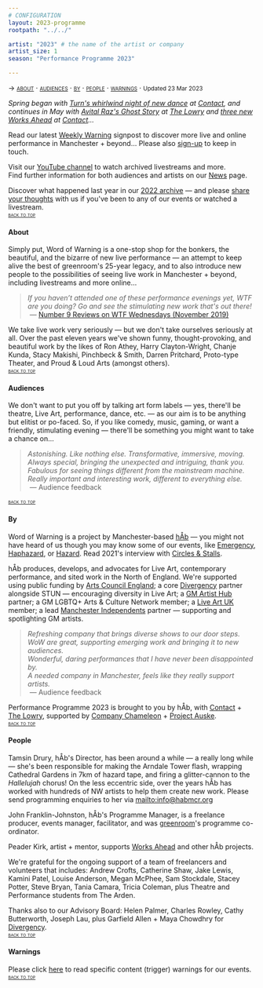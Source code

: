 ```yaml
---
# CONFIGURATION
layout: 2023-programme
rootpath: "../../"

artist: "2023" # the name of the artist or company
artist_size: 1
season: "Performance Programme 2023"

---
```

<span style='font-variant: small-caps'>→ [about](/current/2023/#about) · [audiences](/current/2023/#audiences) · [by](/current/2023/#by) · [people](/current/2023/#people) · [warnings](/current/2023/#warnings)</span> · <small>Updated 23 Mar 2023</small>        
         
*Spring began with [Turn's whirlwind night of new dance](/current/2023-turn) at <a href="https://contactmcr.com" target="_blank">Contact</a>, and continues in May with [Avital Raz's Ghost Story](/current/2023/raz) at <a href="https://thelowry.com" target="_blank">The Lowry</a> and [three new Works Ahead](/current/2023-turn) at <a href="https://contactmcr.com" target="_blank">Contact</a>…*         
         
Read our latest <a href="http://wordofwarning.posthaven.com" target="_blank">Weekly Warning</a> signpost to discover more live and online performance in Manchester + beyond… Please also <a href="{{ site.mailer_signup_url }}" target="_blank">sign-up</a> to keep in touch.        
        
Visit our <a href="https://youtube.com/@warnmcr" target="_blank">YouTube channel</a> to watch archived livestreams and more.<br>Find further information for both audiences and artists on our [News](/news) page.         
        
Discover what happened last year in our [2022 archive](/archive/2022) — and please <a href="http://bit.ly/warnmcrfeedback" target="_blank">share your thoughts</a> with us if you've been to any of our events or watched a livestream.        
<small><span style='font-variant: small-caps'>[back to top](/current/2023)</span></small>        
        
#### About         
Simply put, Word of Warning is a one-stop shop for the bonkers, the beautiful, and the bizarre of new live performance — an attempt to keep alive the best of greenroom's 25-year legacy, and to also introduce new people to the possibilities of seeing live work in Manchester + beyond, including livestreams and more online…          
>*If you haven’t attended one of these performance evenings yet, WTF are you doing? Go and see the stimulating new work that's out there!*<br>&nbsp;— <a href="http://number9reviews.blogspot.com/2019/11/theatre-review-tom-cassani-i-promise.html" target="_blank">Number 9 Reviews on WTF Wednesdays (November 2019)</a>        
      
We take live work very seriously — but we don't take ourselves seriously at all. Over the past eleven years we've shown funny, thought-provoking, and beautiful work by the likes of Ron Athey, Harry Clayton-Wright, Chanje Kunda, Stacy Makishi, Pinchbeck & Smith, Darren Pritchard, Proto-type Theater, and Proud & Loud Arts (amongst others).         
<small><span style='font-variant: small-caps'>[back to top](/current/2023)</span></small>         
         
#### Audiences         
We don't want to put you off by talking art form labels — yes, there'll be theatre, Live Art, performance, dance, etc. — as our aim is to be anything but elitist or po-faced. So, if you like comedy, music, gaming, or want a friendly, stimulating evening — there'll be something you might want to take a chance on…         
>*Astonishing. Like nothing else. Transformative, immersive, moving.*<br>*Always special, bringing the unexpected and intriguing, thank you.*<br>*Fabulous for seeing things different from the mainstream machine.<br>Really important and interesting work, different to everything else.*<br>&nbsp;— Audience feedback          
         
<small><span style='font-variant: small-caps'>[back to top](/current/2023)</span></small>        
        
#### By         
Word of Warning is a project by Manchester-based [hÅb](/hab) — you might not have heard of us though you may know some of our events, like [Emergency](http://emergencymcr.org), [Haphazard](http://haphazardmcr.org), or [Hazard](http://hazardmcr.org). Read 2021's interview with <a href="https://circlesandstalls.com/2021/09/17/an-interview-with-word-of-warnings-tamsin-drury" target="_blank">Circles & Stalls</a>.         
          
hÅb produces, develops, and advocates for Live Art, contemporary performance, and sited work in the North of England. We're supported using public funding by <a href="http://artscouncil.org.uk/our-investment/national-portfolio-2018-22" target="_blank">Arts Council England</a>; a core <a href="http://divergencymcr.org" target="_blank">Divergency</a> partner alongside STUN — encouraging diversity in Live Art; a <a href="http://gm-artisthub.co.uk" target="_blank">GM Artist Hub</a> partner; a GM LGBTQ+ Arts & Culture Network member; a <a href="http://liveartuk.org" target="_blank">Live Art UK</a> member; a lead <a href="https://manchesterindependents.org" target="_blank">Manchester Independents</a> partner — supporting and spotlighting GM artists.         
>*Refreshing company that brings diverse shows to our door steps.*<br>*WoW are great, supporting emerging work and bringing it to new audiences.*<br>*Wonderful, daring performances that I have never been disappointed by.<br>A needed company in Manchester, feels like they really support artists.*<br>&nbsp;— Audience feedback         
         
Performance Programme 2023 is brought to you by hÅb, with <a href="https://contactmcr.com" target="_blank">Contact</a> + <a href="https://thelowry.com" target="_blank">The Lowry</a>, supported by <a href="https://companychameleon.com" target="_blank">Company Chameleon</a> + <a href="https://projectauske.com" target="_blank">Project Auske</a>.        
<small><span style='font-variant: small-caps'>[back to top](/current/2023)</span></small>        
         
#### People        
Tamsin Drury, hÅb's Director, has been around a while — a really long while — she's been responsible for making the Arndale Tower flash, wrapping Cathedral Gardens in 7km of hazard tape, and firing a glitter-cannon to the *Hallelujah* chorus! On the less eccentric side, over the years hÅb has worked with hundreds of NW artists to help them create new work. Please send programming enquiries to her via <mailto:info@habmcr.org>        
        
John Franklin-Johnston, hÅb's Programme Manager, is a freelance producer, events manager, facilitator, and was <a href="http://greenroomarts.org" target="_blank">greenroom</a>'s programme co-ordinator.         
         
Peader Kirk, artist + mentor, supports [Works Ahead](/hab/worksahead) and other hÅb projects.         
         
We're grateful for the ongoing support of a team of freelancers and volunteers that includes: Andrew Crofts, Catherine Shaw, Jake Lewis, Kamini Patel, Louise Anderson, Megan McPhee, Sam Stockdale, Stacey Potter, Steve Bryan, Tania Camara, Tricia Coleman, plus Theatre and Performance students from The Arden.         
         
Thanks also to our Advisory Board: Helen Palmer, Charles Rowley, Cathy Butterworth, Joseph Lau, plus Garfield Allen + Maya Chowdhry for [Divergency](/hab/divergencymcr).        
<small><span style='font-variant: small-caps'>[back to top](/current/2023)</span></small>        
         
#### Warnings          
Please click [here](/warnings) to read specific content (trigger) warnings for our events.        
<small><span style='font-variant: small-caps'>[back to top](/current/2023)</span></small>
